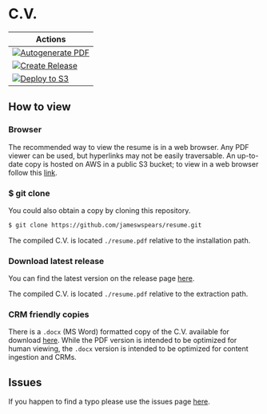 # C.V.

| Actions                                                                                                                                                                       |
| ----------------------------------------------------------------------------------------------------------------------------------------------------------------------------- |
| [![Autogenerate PDF](https://github.com/jameswspears/resume/actions/workflows/on-push.yml/badge.svg)](https://github.com/jameswspears/resume/actions/workflows/on-push.yml)             |
| [![Create Release](https://github.com/jameswspears/resume/actions/workflows/create-release.yml/badge.svg)](https://github.com/jameswspears/resume/actions/workflows/create-release.yml) |
| [![Deploy to S3](https://github.com/jameswspears/resume/actions/workflows/deploy-to-s3.yml/badge.svg)](https://github.com/jameswspears/resume/actions/workflows/deploy-to-s3.yml)       |

## How to view

### Browser

The recommended way to view the resume is in a web browser. Any PDF viewer can be used, but hyperlinks may not be easily traversable. An up-to-date copy is hosted on AWS in a public S3 bucket; to view in a web browser follow this [link](https://s3.amazonaws.com/james-spears.com/resume.pdf).

### $ git clone

You could also obtain a copy by cloning this repository.

```bash
$ git clone https://github.com/jameswspears/resume.git
```

The compiled C.V. is located `./resume.pdf` relative to the installation path.

### Download latest release

You can find the latest version on the release page [here](https://github.com/jameswspears/resume/releases).

The compiled C.V. is located `./resume.pdf` relative to the extraction path.

### CRM friendly copies

There is a `.docx` (MS Word) formatted copy of the C.V. available for download [here](https://s3.amazonaws.com/james-spears.com/resume.docx). While the PDF version is intended to be optimized for human viewing, the `.docx` version is intended to be optimized for content ingestion and CRMs.

## Issues

If you happen to find a typo please use the issues page [here](https://github.com/jameswspears/resume/issues).
